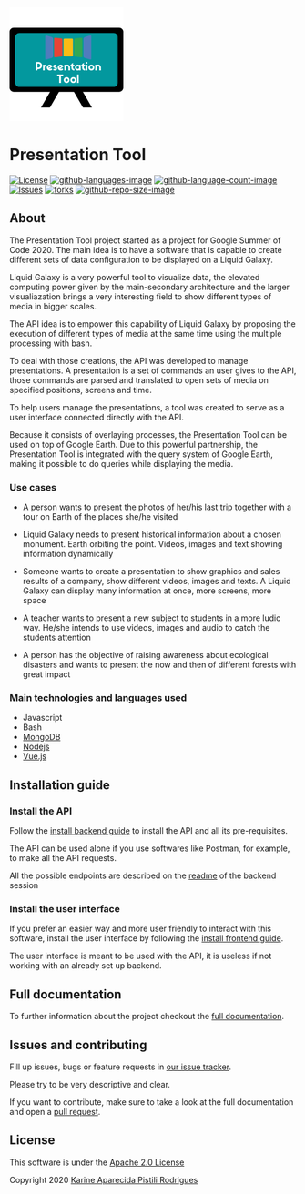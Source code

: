 ![Logo](./docs/logo200x200.png) 
# Presentation Tool
[![License](https://img.shields.io/github/license/LiquidGalaxyLAB/Presentation-Tool.svg)](https://opensource.org/licenses/Apache-2.0) [![github-languages-image](https://img.shields.io/github/languages/top/LiquidGalaxyLAB/Presentation-Tool.svg?color=red)]() [![github-language-count-image](https://img.shields.io/github/languages/count/LiquidGalaxyLAB/galaxy-pong.svg)]() [![Issues](https://img.shields.io/github/issues/LiquidGalaxyLAB/Presentation-Tool.svg)](https://github.com/LiquidGalaxyLAB/Presentation-Tool/issues) [![forks](https://img.shields.io/github/forks/LiquidGalaxyLAB/Presentation-Tool.svg)]() [![github-repo-size-image](https://img.shields.io/github/repo-size/LiquidGalaxyLAB/Presentation-Tool.svg?color=yellow)]()

## About

The Presentation Tool project started as a project for Google Summer of Code 2020. The main idea is to have a software that is capable to create different sets of data configuration to be displayed on a Liquid Galaxy. 

Liquid Galaxy is a very powerful tool to visualize data, the elevated computing power given by the main-secondary architecture and the larger visualiazation brings a very interesting field to show different types of media in bigger scales. 

The API idea is to empower this capability of Liquid Galaxy by proposing the execution of different types of media at the same time using the multiple processing with bash. 

To deal with those creations, the API was developed to manage presentations. A presentation is a set of commands an user gives to the API, those commands are parsed and translated to open sets of media on specified positions, screens and time. 

To help users manage the presentations, a tool was created to serve as a user interface connected directly with the API.

Because it consists of overlaying processes, the Presentation Tool can be used on top of Google Earth. Due to this powerful partnership, the Presentation Tool is integrated with the query system of Google Earth, making it possible to do queries while displaying the media.

### Use cases

* A person wants to present the photos of her/his last trip together with a tour on Earth of the places she/he visited

* Liquid Galaxy needs to present historical information about a chosen monument. Earth orbiting the point. Videos, images and text showing information dynamically

* Someone wants to create a presentation to show graphics and sales results of a company, show different videos, images and texts. A Liquid Galaxy can display many information at once, more screens, more space

* A teacher wants to present a new subject to students in a more ludic way. He/she intends to use videos, images and audio to catch the students attention

* A person has the objective of raising awareness about ecological disasters and wants to present the now and then of different forests with great impact


### Main technologies and languages used

* Javascript
* Bash
* [MongoDB](https://www.mongodb.com/)
* [Nodejs](https://nodejs.org/en/)
* [Vue.js](https://vuejs.org/)

## Installation guide

### Install the API

Follow the [install backend guide]() to install the API and all its pre-requisites.

The API can be used alone if you use softwares like Postman, for example, to make all the API requests.

All the possible endpoints are described on the [readme]() of the backend session

### Install the user interface

If you prefer an easier way and more user friendly to interact with this software, install the user interface by following the [install frontend guide]().

The user interface is meant to be used with the API, it is useless if not working with an already set up backend. 

## Full documentation

To further information about the project checkout the [full documentation]().

## Issues and contributing

Fill up issues, bugs or feature requests in [our issue tracker](https://github.com/LiquidGalaxyLAB/Presentation-Tool/issues/new).

Please try to be very descriptive and clear. 

If you want to contribute, make sure to take a look at the full documentation and open a [pull request](https://github.com/LiquidGalaxyLAB/Presentation-Tool/compare).

## License

This software is under the [Apache 2.0 License](https://opensource.org/licenses/Apache-2.0)

Copyright 2020 [Karine Aparecida Pistili Rodrigues](https://www.linkedin.com/in/karine-pistili)